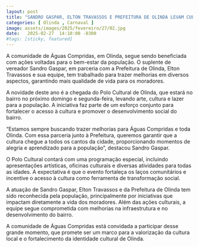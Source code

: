 ```yaml
---
layout: post
title: "SANDRO GASPAR, ELTON TRAVASSOS E PREFEITURA DE OLINDA LEVAM CULTURA PARA ÁGUAS COMPRIDAS"
categories: [ Olinda , Carnaval ]
image: assets/images/2025/fevereiro/27/02.jpg
date:   2025-02-27  14:10:00 -0300
#tags: [sticky, featured]
---
```

A comunidade de Águas Compridas, em Olinda, segue sendo beneficiada com ações voltadas para o bem-estar da população. O suplente de vereador Sandro Gaspar, em parceria com a Prefeitura de Olinda, Elton Travassos e sua equipe, tem trabalhado para trazer melhorias em diversos aspectos, garantindo mais qualidade de vida para os moradores.

A novidade deste ano é a chegada do Polo Cultural de Olinda, que estará no bairro no próximo domingo e segunda-feira, levando arte, cultura e lazer para a população. A iniciativa faz parte de um esforço conjunto para fortalecer o acesso à cultura e promover o desenvolvimento social do bairro.

“Estamos sempre buscando trazer melhorias para Águas Compridas e toda Olinda. Com essa parceria junto à Prefeitura, queremos garantir que a cultura chegue a todos os cantos da cidade, proporcionando momentos de alegria e aprendizado para a população”, destacou Sandro Gaspar.

O Polo Cultural contará com uma programação especial, incluindo apresentações artísticas, oficinas culturais e diversas atividades para todas as idades. A expectativa é que o evento fortaleça os laços comunitários e incentive o acesso à cultura como ferramenta de transformação social.

A atuação de Sandro Gaspar, Elton Travassos e da Prefeitura de Olinda tem sido reconhecida pela população, principalmente por iniciativas que impactam diretamente a vida dos moradores. Além das ações culturais, a equipe segue comprometida com melhorias na infraestrutura e no desenvolvimento do bairro.

A comunidade de Águas Compridas está convidada a participar desse grande momento, que promete ser um marco para a valorização da cultura local e o fortalecimento da identidade cultural de Olinda.
